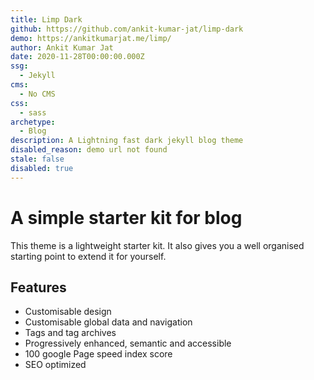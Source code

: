 ```yaml
---
title: Limp Dark
github: https://github.com/ankit-kumar-jat/limp-dark
demo: https://ankitkumarjat.me/limp/
author: Ankit Kumar Jat
date: 2020-11-28T00:00:00.000Z
ssg:
  - Jekyll
cms:
  - No CMS
css:
  - sass
archetype:
  - Blog
description: A Lightning fast dark jekyll blog theme
disabled_reason: demo url not found
stale: false
disabled: true
---
```


# A simple starter kit for blog

This theme is a lightweight starter kit. It also gives you a well organised starting point to extend it for yourself.

## Features

* Customisable design
* Customisable global data and navigation
* Tags and tag archives  
* Progressively enhanced, semantic and accessible
* 100 google Page speed index score
* SEO optimized
